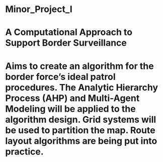 # Minor_Project_I
# A Computational Approach to Support Border Surveillance
# Aims to create an algorithm for the border force’s ideal patrol procedures. The Analytic Hierarchy Process (AHP) and Multi-Agent Modeling will be applied to the algorithm design. Grid systems will be used to partition the map. Route layout algorithms are being put into practice.
